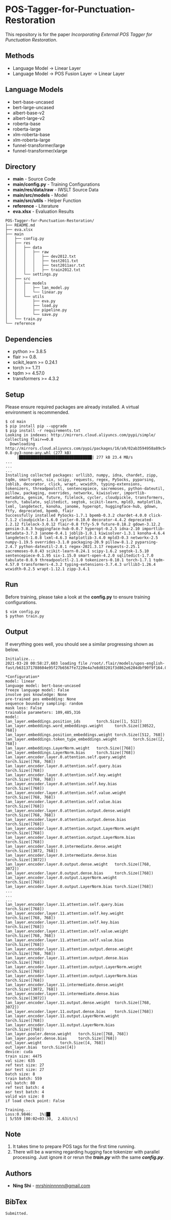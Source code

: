 # POS-Tagger-for-Punctuation-Restoration
This repository is for the paper *Incorporating External POS Tagger for Punctuation Restoration*.

## Methods
+ Language Model -> Linear Layer
+ Language Model -> POS Fusion Layer -> Linear Layer

## Language Models
+ bert-base-uncased
+ bert-large-uncased
+ albert-base-v2
+ albert-large-v2
+ roberta-base
+ roberta-large
+ xlm-roberta-base
+ xlm-roberta-large
+ funnel-transformer/large
+ funnel-transformer/xlarge

## Directory
+ **main** - Source Code
+ **main/config.py** - Training Configurations
+ **main/res/data/raw** - IWSLT Source Data
+ **main/src/models** - Model
+ **main/src/utils** - Helper Function
+ **reference** - Literature
+ **eva.xlsx** - Evaluation Results
```
POS-Tagger-for-Punctuation-Restoration/
├── README.md
├── eva.xlsx
├── main
│   ├── config.py
│   ├── res
│   │   ├── data
│   │   │   ├── raw
│   │   │   │   ├── dev2012.txt
│   │   │   │   ├── test2011.txt
│   │   │   │   ├── test2011asr.txt
│   │   │   │   ├── train2012.txt
│   │   └── settings.py
│   ├── src
│   │   ├── models
│   │   │   ├── lan_model.py
│   │   │   └── linear.py
│   │   └── utils
│   │       ├── eva.py
│   │       ├── load.py
│   │       ├── pipeline.py
│   │       └── save.py
│   └── train.py
└── reference
```

## Dependencies
+ python >= 3.8.5
+ flair >= 0.8.
+ scikit_learn >= 0.24.1
+ torch >= 1.7.1
+ tqdm >= 4.57.0
+ transformers >= 4.3.2

## Setup
Please ensure required packages are already installed. A virtual environment is recommended.
```
$ cd main
$ pip install pip --upgrade
$ pip install -r requirements.txt
Looking in indexes: http://mirrors.cloud.aliyuncs.com/pypi/simple/
Collecting flair==0.8
  Downloading http://mirrors.cloud.aliyuncs.com/pypi/packages/16/a9/02ab3594958a89c5477f2820a19158187e095763ab6d5d6c0aa5a896087c/flair-0.8-py3-none-any.whl (277 kB)
     |████████████████████████████████| 277 kB 23.4 MB/s
...
...
...
Installing collected packages: urllib3, numpy, idna, chardet, zipp, tqdm, smart-open, six, scipy, requests, regex, PySocks, pyparsing, joblib, decorator, click, wrapt, wcwidth, typing-extensions, tokenizers, threadpoolctl, sentencepiece, sacremoses, python-dateutil, pillow, packaging, overrides, networkx, kiwisolver, importlib-metadata, gensim, future, filelock, cycler, cloudpickle, transformers, torch, tabulate, sqlitedict, segtok, scikit-learn, mpld3, matplotlib, lxml, langdetect, konoha, janome, hyperopt, huggingface-hub, gdown, ftfy, deprecated, bpemb, flair
Successfully installed PySocks-1.7.1 bpemb-0.3.2 chardet-4.0.0 click-7.1.2 cloudpickle-1.6.0 cycler-0.10.0 decorator-4.4.2 deprecated-1.2.12 filelock-3.0.12 flair-0.8 ftfy-5.9 future-0.18.2 gdown-3.12.2 gensim-3.8.3 huggingface-hub-0.0.7 hyperopt-0.2.5 idna-2.10 importlib-metadata-3.7.3 janome-0.4.1 joblib-1.0.1 kiwisolver-1.3.1 konoha-4.6.4 langdetect-1.0.8 lxml-4.6.3 matplotlib-3.4.0 mpld3-0.3 networkx-2.5 numpy-1.19.5 overrides-3.1.0 packaging-20.9 pillow-8.1.2 pyparsing-2.4.7 python-dateutil-2.8.1 regex-2021.3.17 requests-2.25.1 sacremoses-0.0.43 scikit-learn-0.24.1 scipy-1.6.2 segtok-1.5.10 sentencepiece-0.1.95 six-1.15.0 smart-open-4.2.0 sqlitedict-1.7.0 tabulate-0.8.9 threadpoolctl-2.1.0 tokenizers-0.10.1 torch-1.7.1 tqdm-4.57.0 transformers-4.3.2 typing-extensions-3.7.4.3 urllib3-1.26.4 wcwidth-0.2.5 wrapt-1.12.1 zipp-3.4.1
```

## Run
Before training, please take a look at the **config.py** to ensure training configurations.
```
$ vim config.py
$ python train.py
```

## Output
If everything goes well, you should see a similar progressing shown as below.
```
Initialize...
2021-03-28 00:58:27,603 loading file /root/.flair/models/upos-english-fast/b631371788604e95f27b6567fe7220e4a7e8d03201f3d862e6204dbf90f9f164.0afb95b43b32509bf4fcc3687f7c64157d8880d08f813124c1bd371c3d8ee3f7

*Configuration*
model: linear
language model: bert-base-uncased
freeze language model: False
involve pos knowledge: None
pre-trained pos embedding: None
sequence boundary sampling: random
mask loss: False
trainable parameters: 109,485,316
model:
lan_layer.embeddings.position_ids       torch.Size([1, 512])
lan_layer.embeddings.word_embeddings.weight     torch.Size([30522, 768])
lan_layer.embeddings.position_embeddings.weight torch.Size([512, 768])
lan_layer.embeddings.token_type_embeddings.weight       torch.Size([2, 768])
lan_layer.embeddings.LayerNorm.weight   torch.Size([768])
lan_layer.embeddings.LayerNorm.bias     torch.Size([768])
lan_layer.encoder.layer.0.attention.self.query.weight   torch.Size([768, 768])
lan_layer.encoder.layer.0.attention.self.query.bias     torch.Size([768])
lan_layer.encoder.layer.0.attention.self.key.weight     torch.Size([768, 768])
lan_layer.encoder.layer.0.attention.self.key.bias       torch.Size([768])
lan_layer.encoder.layer.0.attention.self.value.weight   torch.Size([768, 768])
lan_layer.encoder.layer.0.attention.self.value.bias     torch.Size([768])
lan_layer.encoder.layer.0.attention.output.dense.weight torch.Size([768, 768])
lan_layer.encoder.layer.0.attention.output.dense.bias   torch.Size([768])
lan_layer.encoder.layer.0.attention.output.LayerNorm.weight     torch.Size([768])
lan_layer.encoder.layer.0.attention.output.LayerNorm.bias       torch.Size([768])
lan_layer.encoder.layer.0.intermediate.dense.weight     torch.Size([3072, 768])
lan_layer.encoder.layer.0.intermediate.dense.bias       torch.Size([3072])
lan_layer.encoder.layer.0.output.dense.weight   torch.Size([768, 3072])
lan_layer.encoder.layer.0.output.dense.bias     torch.Size([768])
lan_layer.encoder.layer.0.output.LayerNorm.weight       torch.Size([768])
lan_layer.encoder.layer.0.output.LayerNorm.bias torch.Size([768])
...
...
...
lan_layer.encoder.layer.11.attention.self.query.bias    torch.Size([768])
lan_layer.encoder.layer.11.attention.self.key.weight    torch.Size([768, 768])
lan_layer.encoder.layer.11.attention.self.key.bias      torch.Size([768])
lan_layer.encoder.layer.11.attention.self.value.weight  torch.Size([768, 768])
lan_layer.encoder.layer.11.attention.self.value.bias    torch.Size([768])
lan_layer.encoder.layer.11.attention.output.dense.weight        torch.Size([768, 768])
lan_layer.encoder.layer.11.attention.output.dense.bias  torch.Size([768])
lan_layer.encoder.layer.11.attention.output.LayerNorm.weight    torch.Size([768])
lan_layer.encoder.layer.11.attention.output.LayerNorm.bias      torch.Size([768])
lan_layer.encoder.layer.11.intermediate.dense.weight    torch.Size([3072, 768])
lan_layer.encoder.layer.11.intermediate.dense.bias      torch.Size([3072])
lan_layer.encoder.layer.11.output.dense.weight  torch.Size([768, 3072])
lan_layer.encoder.layer.11.output.dense.bias    torch.Size([768])
lan_layer.encoder.layer.11.output.LayerNorm.weight      torch.Size([768])
lan_layer.encoder.layer.11.output.LayerNorm.bias        torch.Size([768])
lan_layer.pooler.dense.weight   torch.Size([768, 768])
lan_layer.pooler.dense.bias     torch.Size([768])
out_layer.weight        torch.Size([4, 768])
out_layer.bias  torch.Size([4])
device: cuda
train size: 4475
val size: 635
ref test size: 27
asr test size: 27
batch size: 8
train batch: 559
val batch: 80
ref test batch: 4
asr test batch: 4
valid win size: 8
if load check point: False

Training...
Loss:0.9846:   1%|█▊                                                                                                                                                                                                    | 5/559 [00:02<03:30,  2.63it/s]
```
## Note
1. It takes time to prepare POS tags for the first time running.
2. There will be a warning regarding hugging face tokenizer with parallel processing. Just ignore it or rerun the ***train.py*** with the same ***config.py***.

## Authors
* **Ning Shi** - mrshininnnnn@gmail.com

## BibTex
```
Submitted.
```
